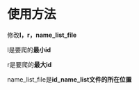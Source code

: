 # 使用方法

修改**l，r，name_list_file**

l是要爬的**最小id**

r是要爬的**最大id**

name_list_file是**id_name_list文件的所在位置**